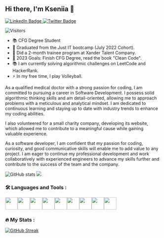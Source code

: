 ## Hi there, I'm Kseniia 👋
<div id="badges">
  <a href="https://www.linkedin.com/in/kseniia-efremova-1797aa234/">
    <img src="https://img.shields.io/badge/LinkedIn-blue?style=for-the-badge&logo=linkedin&logoColor=white" alt="LinkedIn Badge"/>
  </a>
  <a href="https://gitlab.com/horomi">
    <img src="https://img.shields.io/badge/GitLab-orange?style=for-the-badge&logo=gitlab&logoColor=white" alt="Twitter Badge"/>
  </a>
</div>

![Visitors](https://api.visitorbadge.io/api/visitors?path=KseniiaEfremova&labelColor=%23d9e3f0&countColor=%23ba68c8)
<br>
- :books: CFG Degree Student
- 🌱 Graduated from the Just IT bootcamp (July 2022 Cohort).
- 🔭 Did a 2-month trainee program at Xander Talent Company.
- 🥅 2023 Goals: Finish CFG Degree, read the book "Clean Code".
- :books: I am currently solving algorithmic challenges on LeetCode and HackerRank.
- :zap: In my free time, I play Volleyball.

As a qualified medical doctor with a strong passion for coding, I am committed to pursuing a career in Software Development. I possess solid algorithmic thinking skills and am detail-oriented, allowing me to approach problems with a meticulous and analytical mindset. 
I am dedicated to continuous learning and staying up to date with industry trends to enhance my coding abilities.

I also volunteered for a small charity company, developing its website, which allowed me to contribute to a meaningful cause while gaining valuable experience.

As a software developer, I am confident that my passion for coding, curiosity, and good communicative skills will enable me to add value to any project. I am eager to continue my professional development and work collaboratively with experienced engineers to advance my skills further and contribute to the success of the team and the company.
<br>

![GitHub stats](https://github-readme-stats.vercel.app/api?username=KseniiaEfremova&show_icons=true&theme=buefy) <img src="https://github-readme-stats.vercel.app/api/top-langs?username=KseniiaEfremova&layout=compact&theme=buefy"/>

### :hammer_and_wrench: Languages and Tools :
<img src="https://cdn.jsdelivr.net/gh/devicons/devicon/icons/python/python-original.svg" height=40 /><img src="https://cdn.jsdelivr.net/gh/devicons/devicon/icons/javascript/javascript-original.svg" height=40 /><img src="https://cdn.jsdelivr.net/gh/devicons/devicon/icons/flask/flask-original.svg" height=40 /><img src="https://cdn.jsdelivr.net/gh/devicons/devicon/icons/html5/html5-original.svg" height=40 /><img src="https://cdn.jsdelivr.net/gh/devicons/devicon/icons/css3/css3-original.svg" height=40 /><img src="https://cdn.jsdelivr.net/gh/devicons/devicon/icons/react/react-original.svg" height=40 /><img src="https://cdn.jsdelivr.net/gh/devicons/devicon/icons/sqlite/sqlite-original.svg" height=40 /><img src="https://cdn.jsdelivr.net/gh/devicons/devicon/icons/gitlab/gitlab-original.svg" height=40 /><img src="https://cdn.jsdelivr.net/gh/devicons/devicon/icons/git/git-original.svg" height=40 />


### :fire: My Stats :

[![GitHub Streak](http://github-readme-streak-stats.herokuapp.com?user=KseniiaEfremova&theme=buefy&mode=weekly)](https://git.io/streak-stats)                        

